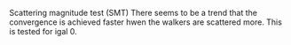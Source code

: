 Scattering magnitude test (SMT)
There seems to be a trend that the convergence is achieved faster hwen the walkers are scattered more. This is tested for igal 0.
